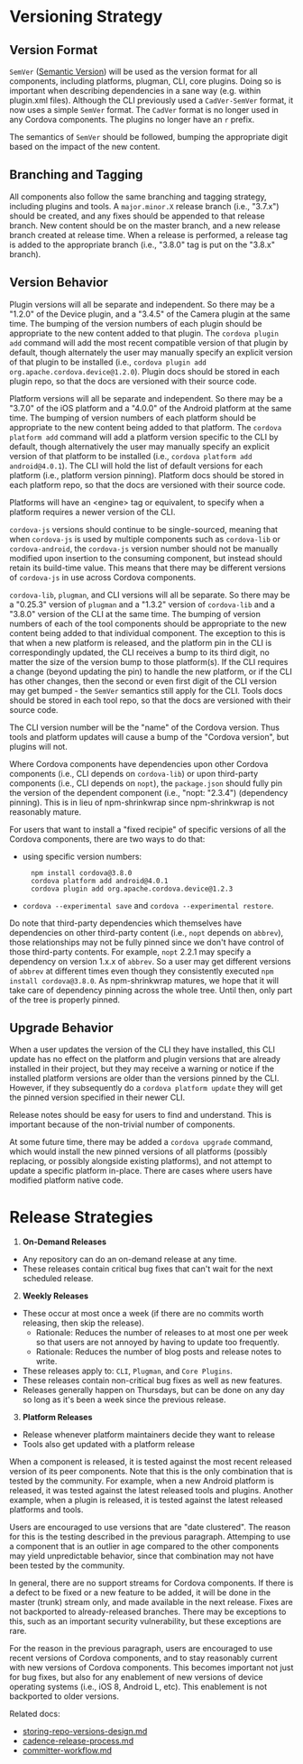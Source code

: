 <!--
#
# Licensed to the Apache Software Foundation (ASF) under one
# or more contributor license agreements.  See the NOTICE file
# distributed with this work for additional information
# regarding copyright ownership.  The ASF licenses this file
# to you under the Apache License, Version 2.0 (the
# "License"); you may not use this file except in compliance
# with the License.  You may obtain a copy of the License at
#
# http://www.apache.org/licenses/LICENSE-2.0
#
# Unless required by applicable law or agreed to in writing,
# software distributed under the License is distributed on an
# "AS IS" BASIS, WITHOUT WARRANTIES OR CONDITIONS OF ANY
#  KIND, either express or implied.  See the License for the
# specific language governing permissions and limitations
# under the License.
#
-->

# Versioning Strategy

## Version Format

`SemVer` ([Semantic Version](http://www.semver.org)) will be used as the
version format for all components, including platforms, plugman, CLI, core
plugins. Doing so is important when describing dependencies in a sane way
(e.g. within plugin.xml files). Although the CLI previously used a
`CadVer-SemVer` format, it now uses a simple `SemVer` format. The `CadVer` format
is no longer used in any Cordova components. The plugins no longer have an `r`
prefix.

The semantics of `SemVer` should be followed, bumping the appropriate digit
based on the impact of the new content.

## Branching and Tagging

All components also follow the same branching and tagging strategy, including
plugins and tools. A `major.minor.X` release branch (i.e., "3.7.x") should be
created, and any fixes should be appended to that release branch. New content
should be on the master branch, and a new release branch created at release
time. When a release is performed, a release tag is added to the appropriate
branch (i.e., "3.8.0" tag is put on the "3.8.x" branch).

## Version Behavior

Plugin versions will all be separate and independent. So there may be a "1.2.0"
of the Device plugin, and a "3.4.5" of the Camera plugin at the same time.
The bumping of the version numbers of each plugin should be appropriate to the
new content added to that plugin. The `cordova plugin add` command will add
the most recent compatible version of that plugin by default, though alternately the user
may manually specify an explicit version of that plugin to be installed (i.e.,
`cordova plugin add org.apache.cordova.device@1.2.0`). Plugin docs should be
stored in each plugin repo, so that the docs are versioned with their source
code.

Platform versions will all be separate and independent. So there may be a
"3.7.0" of the iOS platform and a "4.0.0" of the Android platform at the same
time. The bumping of version numbers of each platform should be appropriate
to the new content being added to that platform. The `cordova platform add`
command will add a platform version specific to the CLI by default, though
alternatively the user may manually specify an explicit version of that
platform to be installed (i.e., `cordova platform add android@4.0.1`).
The CLI will hold the list of default versions for each platform
(i.e., platform version pinning). Platform docs should be stored in each
platform repo, so that the docs are versioned with their source code.

Platforms will have an &lt;engine&gt; tag or equivalent, to specify when a
platform requires a newer version of the CLI.

`cordova-js` versions should continue to be single-sourced, meaning that when
`cordova-js` is used by multiple components such as `cordova-lib` or
`cordova-android`, the `cordova-js` version number should not be manually
modified upon insertion to the consuming component, but instead should retain
its build-time value. This means that there may be different versions of
`cordova-js` in use across Cordova components.

`cordova-lib`, `plugman`, and CLI versions will all be separate. So there
may be a "0.25.3" version of `plugman` and a "1.3.2" version of `cordova-lib`
and a "3.8.0" version of the CLI at the same time. The bumping of version
numbers of each of the tool components should be appropriate to the new
content being added to that individual component. The exception to this
is that when a new platform is released, and the platform pin in the CLI
is correspondingly updated, the CLI receives a bump to its third digit, no
matter the size of the version bump to those platform(s). If the CLI requires
a change (beyond updating the pin) to handle the new platform, or if the CLI
has other changes, then the second or even first
digit of the CLI version may get bumped - the `SemVer` semantics still
apply for the CLI. Tools docs should be stored in each
tool repo, so that the docs are versioned with their source code.

The CLI version number will be the "name" of the Cordova version. Thus
tools and platform updates will cause a bump of the "Cordova version",
but plugins will not.

Where Cordova components have dependencies upon other Cordova components
(i.e., CLI depends on `cordova-lib`) or upon third-party components (i.e.,
CLI depends on `nopt`), the `package.json` should fully pin the version of
the dependent component (i.e., "nopt: "2.3.4") (dependency pinning).
This is in lieu of npm-shrinkwrap since npm-shrinkwrap is not reasonably mature.

For users that want to install a "fixed recipie" of specific versions
of all the Cordova components, there are two ways to do that:

- using specific version numbers:

        npm install cordova@3.8.0
        cordova platform add android@4.0.1
        cordova plugin add org.apache.cordova.device@1.2.3

- `cordova --experimental save` and `cordova --experimental restore`.

Do note that third-party dependencies which themselves have dependencies on
other third-party content (i.e., `nopt` depends on `abbrev`), those relationships
may not be fully pinned since we don't have control of those third-party
contents. For example, `nopt` 2.2.1 may specify a dependency on version 1.x.x of
`abbrev`. So a user may get different versions of `abbrev` at different times
even though they consistently executed `npm install cordova@3.8.0`. As
npm-shrinkwrap matures, we hope that it will take care of dependency pinning
across the whole tree. Until then, only part of the tree is properly pinned.

## Upgrade Behavior

When a user updates the version of the CLI they have installed, this CLI
update has no effect on the platform and plugin versions that are already
installed in their project, but they may receive a warning or notice if
the installed platform versions are older than the versions pinned by
the CLI. However, if they subsequently do a `cordova platform update`
they will get the pinned version specified in their newer CLI.

Release notes should be easy for users to find and understand. This is important
because of the non-trivial number of components.

At some future time, there may be added a `cordova upgrade` command,
which would install the new pinned versions of all platforms (possibly
replacing, or possibly alongside existing platforms), and not attempt to update
a specific platform in-place. There are cases where users have modified platform
native code.

# Release Strategies
 1. __On-Demand Releases__
   * Any repository can do an on-demand release at any time.
   * These releases contain critical bug fixes that can't wait for the next scheduled release.
 2. __Weekly Releases__
   * These occur at most once a week (if there are no commits worth releasing, then skip the release).
     * Rationale: Reduces the number of releases to at most one per week so that users are not annoyed by having to update too frequently.
     * Rationale: Reduces the number of blog posts and release notes to write.
   * These releases apply to: `CLI`, `Plugman`, and `Core Plugins`.
   * These releases contain non-critical bug fixes as well as new features.
   * Releases generally happen on Thursdays, but can be done on any day so long as it's been a week since the previous release.
 3. __Platform Releases__
   * Release whenever platform maintainers decide they want to release
   * Tools also get updated with a platform release

When a component is released, it is tested against the most recent released
version of its peer components. Note that this is the only combination that is
tested by the community. For example, when a new Android platform is
released, it was tested against the latest released tools and plugins. Another
example, when a plugin is released, it is tested against the latest released
platforms and tools.

Users are encouraged to use versions that are "date clustered". The reason for
this is the testing described in the previous paragraph. Attemping to use a
component that is an outlier in age compared to the other components may yield
unpredictable behavior, since that combination may not have been tested by
the community.

In general, there are no support streams for Cordova components. If there is
a defect to be fixed or a new feature to be added, it will be done in the master
(trunk) stream only, and made available in the next release. Fixes are not
backported to already-released branches. There may be exceptions to this, such
as an important security vulnerability, but these exceptions are rare.

For the reason in the previous paragraph, users are encouraged to use recent
versions of Cordova components, and to stay reasonably current with new versions
of Cordova components. This becomes important not just for bug fixes,
but also for any enablement of new versions of device operating systems (i.e.,
iOS 8, Android L, etc). This enablement is not backported to older versions.

Related docs:
* [storing-repo-versions-design.md](storing-repo-versions-design.md)
* [cadence-release-process.md](cadence-release-process.md)
* [committer-workflow.md](committer-workflow.md)

